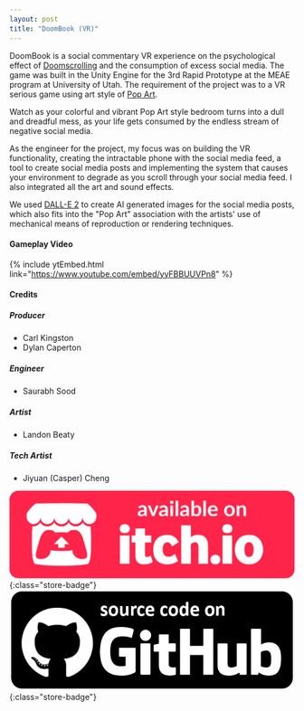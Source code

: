 ```yaml
---
layout: post
title: "DoomBook (VR)"
--- 
```


DoomBook is a social commentary VR experience on the psychological effect of [Doomscrolling](https://en.wikipedia.org/wiki/Doomscrolling) and the consumption of excess social media. The game was built in the Unity Engine for the 3rd Rapid Prototype at the MEAE program at University of Utah. The requirement of the project was to a VR serious game using art style of [Pop Art](https://en.wikipedia.org/**wiki**/Pop_art).

Watch as your colorful and vibrant Pop Art style bedroom turns into a dull and dreadful mess, as your life gets consumed by the endless stream of negative social media.

As the engineer for the project, my focus was on building the VR functionality, creating the intractable phone with the social media feed, a tool to create social media posts and implementing the system that causes your environment to degrade as you scroll through your social media feed. I also integrated all the art and sound effects.

We used [DALL-E 2](https://openai.com/dall-e-2/) to create AI generated images for the social media posts, which also fits into the "Pop Art" association with the artists' use of mechanical means of reproduction or rendering techniques.

#### Gameplay Video
{% include ytEmbed.html link="https://www.youtube.com/embed/yyFBBUUVPn8" %}

#### Credits

##### Producer
- Carl Kingston
- Dylan Caperton

##### Engineer
- Saurabh Sood

##### Artist
- Landon Beaty

##### Tech Artist
- Jiyuan (Casper) Cheng


[![itch.io Store Link](/assets/media/itch-store-badge.svg)](https://yeiga.itch.io/doom-book){:class="store-badge"}
[![Github Link](/assets/media/github-badge.png)](https://github.com/xSooDx/DoomScroll_SeriousGame_Rapid3){:class="store-badge"}




